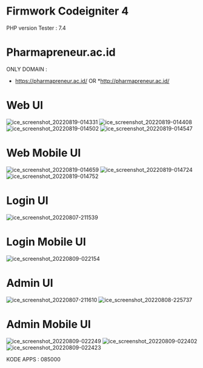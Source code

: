 # Firmwork Codeigniter 4

PHP version  Tester : 7.4

# Pharmapreneur.ac.id

ONLY DOMAIN : 
* https://pharmapreneur.ac.id/ 
OR
*http://pharmapreneur.ac.id/

# Web UI
![ice_screenshot_20220819-014331](https://user-images.githubusercontent.com/67509798/185461094-c6de38be-816c-45af-a399-5a1ee854ae58.png)
![ice_screenshot_20220819-014408](https://user-images.githubusercontent.com/67509798/185461115-4a8b2e6d-6c3f-4980-9c41-7a7fcd6ef27d.png)
![ice_screenshot_20220819-014502](https://user-images.githubusercontent.com/67509798/185461143-8f67194b-63db-40ff-a8a7-3db90ec25a94.png)
![ice_screenshot_20220819-014547](https://user-images.githubusercontent.com/67509798/185461156-301d1ef4-1794-45c1-89f5-eac4a1852191.png)

# Web Mobile UI
![ice_screenshot_20220819-014659](https://user-images.githubusercontent.com/67509798/185461198-33ba6d6e-0ae3-4628-98f8-64c524755733.png)
![ice_screenshot_20220819-014724](https://user-images.githubusercontent.com/67509798/185461233-995caaa3-4c91-447a-8d84-7e47be886bb1.png)
![ice_screenshot_20220819-014752](https://user-images.githubusercontent.com/67509798/185461243-9f4e92ea-b4ab-48dc-9795-9d9ceffc0f91.png)

# Login UI

![ice_screenshot_20220807-211539](https://user-images.githubusercontent.com/67509798/183292706-cc33dac9-f399-4baf-870c-f4a5d9896357.png)

# Login Mobile UI

![ice_screenshot_20220809-022154](https://user-images.githubusercontent.com/67509798/183487580-27e9f3b1-35f3-4baa-b190-c783c2ec85cb.png)

# Admin UI

![ice_screenshot_20220807-211610](https://user-images.githubusercontent.com/67509798/183292726-e7d8a775-af9b-498c-8093-632ac73c6b1a.png)
![ice_screenshot_20220808-225737](https://user-images.githubusercontent.com/67509798/183451256-af8b4c63-9fbe-4d0f-95f8-07810ed1aebf.png)

# Admin Mobile UI

![ice_screenshot_20220809-022249](https://user-images.githubusercontent.com/67509798/183487652-1e7449b5-ba83-4d9a-96c2-a4c230d9072a.png)
![ice_screenshot_20220809-022402](https://user-images.githubusercontent.com/67509798/183487679-17cdb7bd-c104-430c-935f-2e25563797e0.png)
![ice_screenshot_20220809-022423](https://user-images.githubusercontent.com/67509798/183487705-a7051945-55b8-4c33-8cf6-0f7818c470d8.png)

KODE APPS : 085000
